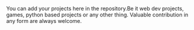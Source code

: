 You can add your projects here in the repository.Be it web dev projects, games, python based projects or any other thing. Valuable contribution in any form are always welcome.
